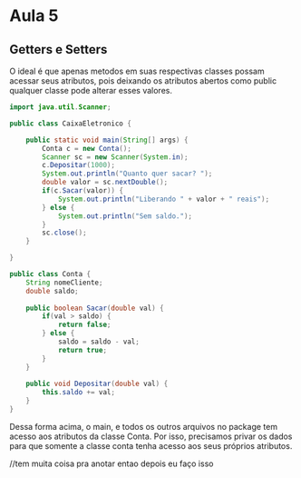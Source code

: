 # Aula 5

## Getters e Setters

O ideal é que apenas metodos em suas respectivas classes possam acessar seus atributos, pois deixando os atributos abertos como public qualquer classe pode alterar esses valores.



```java
import java.util.Scanner;

public class CaixaEletronico {

	public static void main(String[] args) {
		Conta c = new Conta();
		Scanner sc = new Scanner(System.in);
		c.Depositar(1000);
		System.out.println("Quanto quer sacar? ");
		double valor = sc.nextDouble();
		if(c.Sacar(valor)) {
			System.out.println("Liberando " + valor + " reais");
		} else {
			System.out.println("Sem saldo.");
		}
		sc.close();
	}

}
```

```java
public class Conta {
	String nomeCliente;
	double saldo;
	
	public boolean Sacar(double val) {
		if(val > saldo) {
			return false;
		} else {
			saldo = saldo - val;
			return true;
		}
	}
	
	public void Depositar(double val) {
		this.saldo += val;
	}
}
```

Dessa forma acima, o main, e todos os outros arquivos no package tem acesso aos atributos da classe Conta. Por isso, precisamos privar os dados para que somente a classe conta tenha acesso aos seus próprios atributos.

//tem muita coisa pra anotar entao depois eu faço isso
